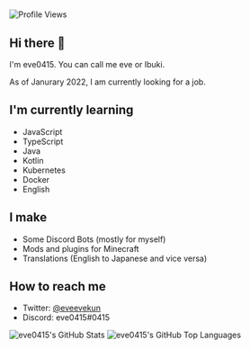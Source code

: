 #

![Profile Views](https://komarev.com/ghpvc/?username=eve0415&color=blueviolet)

## Hi there 👋

I'm eve0415. You can call me eve or Ibuki.

As of Janurary 2022, I am currently looking for a job.

## I'm currently learning

- JavaScript
- TypeScript
- Java
- Kotlin
- Kubernetes
- Docker
- English

## I make

- Some Discord Bots (mostly for myself)
- Mods and plugins for Minecraft
- Translations (English to Japanese and vice versa)

## How to reach me

- Twitter: [@eveevekun](https://twitter.com/eveevekun)
- Discord: eve0415#0415

![eve0415's GitHub Stats](https://github-readme-stats.vercel.app/api?username=eve0415&count_private=true&bg_color=ffffff00&text_color=009a23)
![eve0415's GitHub Top Languages](https://github-readme-stats.vercel.app/api/top-langs/?username=eve0415&layout=compact&langs_count=10&bg_color=ffffff00&title_color=5094f0&text_color=009a23)
